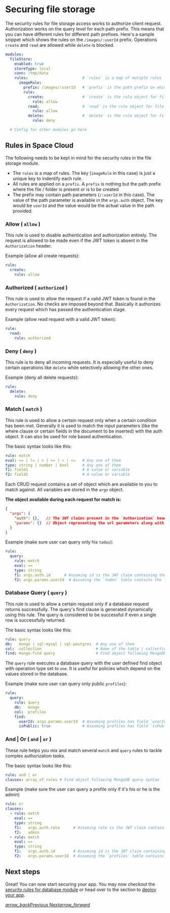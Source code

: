 # Securing file storage

The security rules for file storage access works to authorize client request. Authorization works on the query level for each path prefix. This means that you can have different rules for different path prefixes. Here's a sample snippet which shows the rules on the `/images/:userId` prefix. Operations `create`  and `read` are allowed while `delete` is blocked.

```yaml
modules:
  fileStore:
    enabled: true
    storeType: local
    conn: /tmp/data
    rules:                        # `rules` is a map of mutiple rules
      imageRule: 
        prefix: /images/:userId   # `prefix` is the path prefix on which the rule applies
        rule:
          create:                 # `create` is the rule object for file write operations
            rule: allow
          read:                   # `read` is the rule object for file real operations         
            rule: allow
          delete:                 # `delete` is the rule object for file delete operations
            rule: deny

  # Config for other modules go here
```

## Rules in Space Cloud

The following needs to be kept in mind for the security rules in the file storage module.
- The `rules` is a map of rules. The key (`imageRule` in this case) is just a unique key to indentify each rule.
- All rules are applied on a `prefix`. A `prefix` is nothing but the path prefix where the file / folder is present or is to be created 
- The prefix may contain path parameters (`/:userId` in this case). The value of the path parameter is available in the `args.auth` object. The key would be `userId` and the value would be the actual value in the path provided.

### Allow ( `allow` )
This rule is used to disable authentication and authorization entirely. The request is allowed to be made even if the JWT token is absent in the `Authorization` header.

Example (allow all create requests):
```yaml
rule:
  create:
    rule: allow
```

### Authorized ( `authorized` )
This rule is used to allow the request if a valid JWT token is found in the `Authorization`. No checks are imposed beyond that. Basically it authorizes every request which has passed the authentication stage.

Example (allow read request with a valid JWT token):
```yaml
rule:
  read:
    rule: authorized
```

### Deny ( `deny` )
This rule is to deny all incoming requests. It is especially useful to deny certain operations like `delete` while selectively allowing the other ones.

Example (deny all delete requests):
```yaml
rule:
  delete:
    rule: deny
```

### Match ( `match` )
This rule is used to allow a certain request only when a certain condition has been met. Generally it is used to match the input parameters (like the where clause or certain fields in the document to be inserted) with the auth object. It can also be used for role based authentication.

The basic syntax looks like this:

```yaml
rule: match
eval: == | != | > | >= | < | <=   # Any one of them
type: string | number | bool      # Any one of them
f1: field1                        # A value or variable
f2: field2                        # A value or variable 
```

Each CRUD request contains a set of object which are available to you to match against. All variables are stored in the `args` object.

**The object available during each request for match is:**

```json
{
  "args": {
    "auth": {},   // The JWT claims present in the `Authorization` header 
    "params": {}  // Object representing the url parameters along with their values
  }
}
```

Example (make sure user can query only his `todos`):

```yaml
rule:
  query:
    rule: match
    eval: ==
    type: string
    f1: args.auth.id      # Assuming id is the JWT claim containing the userId
    f2: args.params.userId  # Assuming the `todos` table contains the field `userId`
```

### Database Query ( `query` )
This rule is used to allow a certain request only if a database request returns successfully. The query's find clause is generated dynamically using this rule. The query is considered to be successful if even a single row is successfully returned.

The basic syntax looks like this:
```yaml
rule: query
db:   mongo | sql-mysql | sql-postgres  # Any one of them
col:  collection                        # Name of the table / collection
find: mongo-find query                  # Find object following MongoDB query syntax
```

The `query` rule executes a database query with the user defined find object with operation type set to `one`. It is useful for policies which depend on the values stored in the database.

Example (make sure user can query only public `profiles`):

```yaml
rule:
  query:
    rule: query
    db:   mongo
    col:  profiles
    find:
      userId: args.params.userId  # Assuming profiles has field `userId`
      isPublic: true              # Assuming profiles has field `isPublic`
```

### And | Or ( `and` | `or` )
These rule helps you mix and match several `match` and `query` rules to tackle complex authorization tasks.

The basic syntax looks like this:
```yaml
rule: and | or
clauses: array_of_rules # Find object following MongoDB query syntax
```

Example (make sure the user can query a profile only if it's his or he is the admin)
```yaml
rule: or
clauses:
  - rule: match
    eval: ==
    type: string
    f1:   args.auth.role      # Assuming role is the JWT claim containing the role of the user
    f2:   admin
  - rule: match
    eval: ==
    type: string
    f1:   args.auth.id        # Assuming id is the JWT claim containing the userId
    f2:   args.params.userId  # Assuming the `profiles` table contains the field `userId`
```

## Next steps
Great! You can now start securing your app. You may now checkout the [security rules for database module](/docs/security/database) or head over to the section to [deploy your app](/docs/deploy/overview).

<div class="btns-wrapper">
  <a href="/docs/functions/overview" class="waves-effect waves-light btn primary-btn-border btn-small">
    <i class="material-icons btn-with-icon">arrow_back</i>Previous
  </a>
  <a href="/docs/deploy/overview" class="waves-effect waves-light btn primary-btn-fill btn-small">
    Next<i class="material-icons btn-with-icon">arrow_forward</i>
  </a>
</div>